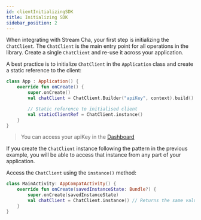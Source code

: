 ```yaml
---
id: clientInitializingSDK
title: Initializing SDK
sidebar_position: 2
---
```


When integrating with Stream Cha, your first step is initializing the `ChatClient`. The `ChatClient` is the main entry point for all operations in the library. Create a single `ChatClient` and re-use it across your application.

A best practice is to initialize `ChatClient` in the `Application` class and create a static reference to the client:

 ```kotlin
 class App : Application() {
     override fun onCreate() {
         super.onCreate()
         val chatClient = ChatClient.Builder("apiKey", context).build()

         // Static reference to initialised client
         val staticClientRef = ChatClient.instance()
     }
 }
 ```
> You can access your apiKey in the [Dashboard](https://getstream.io/dashboard)

If you create the `ChatClient` instance following the pattern in the previous example, you will be able to access that instance from any part of your application. 

Access the `ChatClient` using the `instance()` method:

 ```kotlin
 class MainActivity: AppCompatActivity() {
     override fun onCreate(savedInstanceState: Bundle?) {
         super.onCreate(savedInstanceState)
         val chatClient = ChatClient.instance() // Returns the same value as `chatClient` in the previous example.
     }
 }
 ```
